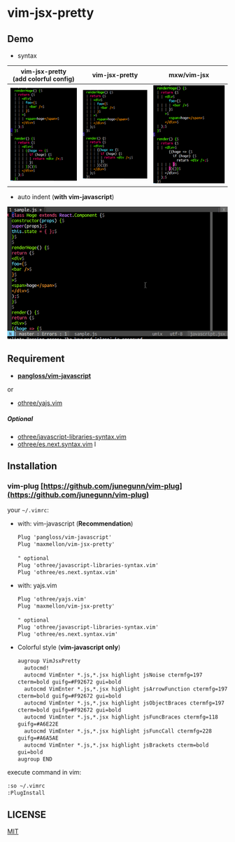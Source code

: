 vim-jsx-pretty
=======

Demo
---

- syntax

|vim-jsx-pretty<br />(add colorful config)|vim-jsx-pretty|mxw/vim-jsx|
|---|---|---|
|![](https://raw.githubusercontent.com/MaxMEllon/demos/master/vim-jsx-pretty/vim-jsx-pretty-colorful.png)|![](https://raw.githubusercontent.com/MaxMEllon/demos/master/vim-jsx-pretty/vim-jsx-pretty.png)|![](https://raw.githubusercontent.com/MaxMEllon/demos/master/vim-jsx-pretty/vim-jsx.png)|

- auto indent (**with vim-javascript**)

![](https://raw.githubusercontent.com/MaxMEllon/demos/master/vim-jsx-pretty/auto-indent.gif)

Requirement
---

- [**pangloss/vim-javascript**](https://github.com/pangloss/vim-javascript)

or

- [othree/yajs.vim](https://github.com/othree/yajs.vim)

##### Optional

- [othree/javascript-libraries-syntax.vim](https://github.com/othree/javascript-libraries-syntax.vim)
- [othree/es.next.syntax.vim](https://github.com/othree/es.next.syntax.vim)
l

Installation
---

### vim-plug [https://github.com/junegunn/vim-plug](https://github.com/junegunn/vim-plug)

your `~/.vimrc`:

- with: vim-javascript (**Recommendation**)

    ```vim
    Plug 'pangloss/vim-javascript'
    Plug 'maxmellon/vim-jsx-pretty'

    " optional
    Plug 'othree/javascript-libraries-syntax.vim'
    Plug 'othree/es.next.syntax.vim'
    ```

- with: yajs.vim

    ```vim
    Plug 'othree/yajs.vim'
    Plug 'maxmellon/vim-jsx-pretty'

    " optional
    Plug 'othree/javascript-libraries-syntax.vim'
    Plug 'othree/es.next.syntax.vim'
    ```

- Colorful style (**vim-javascript only**)

    ```vim
    augroup VimJsxPretty
      autocmd!
      autocmd VimEnter *.js,*.jsx highlight jsNoise ctermfg=197 cterm=bold guifg=#F92672 gui=bold
      autocmd VimEnter *.js,*.jsx highlight jsArrowFunction ctermfg=197 cterm=bold guifg=#F92672 gui=bold
      autocmd VimEnter *.js,*.jsx highlight jsObjectBraces ctermfg=197 cterm=bold guifg=#F92672 gui=bold
      autocmd VimEnter *.js,*.jsx highlight jsFuncBraces ctermfg=118 guifg=#A6E22E
      autocmd VimEnter *.js,*.jsx highlight jsFuncCall ctermfg=228 guifg=#A6A5AE
      autocmd VimEnter *.js,*.jsx highlight jsBrackets cterm=bold gui=bold
    augroup END
    ```

execute command in vim:

    :so ~/.vimrc
    :PlugInstall

LICENSE
---
[MIT](./LICENSE.txt)
